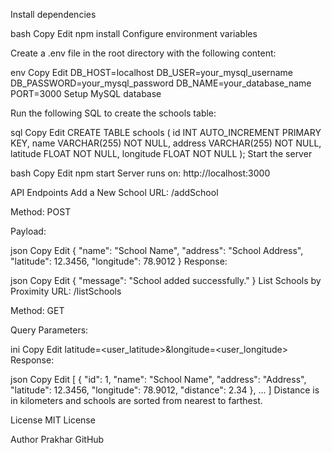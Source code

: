 Install dependencies

bash
Copy
Edit
npm install
Configure environment variables

Create a .env file in the root directory with the following content:

env
Copy
Edit
DB_HOST=localhost
DB_USER=your_mysql_username
DB_PASSWORD=your_mysql_password
DB_NAME=your_database_name
PORT=3000
Setup MySQL database

Run the following SQL to create the schools table:

sql
Copy
Edit
CREATE TABLE schools (
  id INT AUTO_INCREMENT PRIMARY KEY,
  name VARCHAR(255) NOT NULL,
  address VARCHAR(255) NOT NULL,
  latitude FLOAT NOT NULL,
  longitude FLOAT NOT NULL
);
Start the server

bash
Copy
Edit
npm start
Server runs on: http://localhost:3000

API Endpoints
Add a New School
URL: /addSchool

Method: POST

Payload:

json
Copy
Edit
{
  "name": "School Name",
  "address": "School Address",
  "latitude": 12.3456,
  "longitude": 78.9012
}
Response:

json
Copy
Edit
{
  "message": "School added successfully."
}
List Schools by Proximity
URL: /listSchools

Method: GET

Query Parameters:

ini
Copy
Edit
latitude=<user_latitude>&longitude=<user_longitude>
Response:

json
Copy
Edit
[
  {
    "id": 1,
    "name": "School Name",
    "address": "Address",
    "latitude": 12.3456,
    "longitude": 78.9012,
    "distance": 2.34
  },
  ...
]
Distance is in kilometers and schools are sorted from nearest to farthest.


License
MIT License

Author
Prakhar 
GitHub



